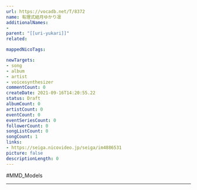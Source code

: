 ```yaml
---
url: https://vocadb.net/T/8372
name: 有理式結月ゆかり凛
additionalNames: 
- 
parent: "[[uri-yukari]]"
related:

mappedNicoTags:

newTargets:
- song
- album
- artist
- voicesynthesizer
commentCount: 0
createDate: 2021-09-16T14:20:55.22
status: Draft
albumCount: 0
artistCount: 0
eventCount: 0
eventSeriesCount: 0
followerCount: 0
songListCount: 0
songCount: 1
links: 
- https://seiga.nicovideo.jp/seiga/im4886531
picture: false
descriptionLength: 0
---
```


#MMD_Models



---

